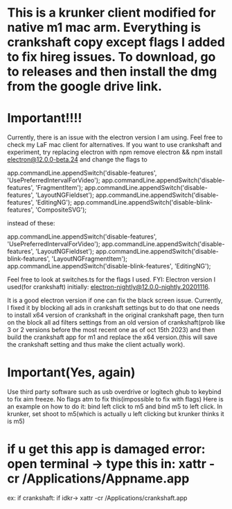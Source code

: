 # This is a krunker client modified for native m1 mac arm. Everything is crankshaft copy except flags I added to fix hireg issues. To download, go to releases and then install the dmg from the google drive link. 
# Important!!!!
Currently, there is an issue with the electron version I am using. Feel free to check my LaF mac client for alternatives. If you want to use crankshaft and experiment, try replacing electron with npm remove electron && npm install electron@12.0.0-beta.24 and change the flags to 

app.commandLine.appendSwitch('disable-features', 'UsePreferredIntervalForVideo');
app.commandLine.appendSwitch('disable-features', 'FragmentItem'); 
app.commandLine.appendSwitch('disable-features', 'LayoutNGFieldset'); 
app.commandLine.appendSwitch('disable-features', 'EditingNG'); 
app.commandLine.appendSwitch('disable-blink-features', 'CompositeSVG'); 

instead of these: 

app.commandLine.appendSwitch('disable-features', 'UsePreferredIntervalForVideo');
app.commandLine.appendSwitch('disable-features', 'LayoutNGFieldset');
app.commandLine.appendSwitch('disable-blink-features', 'LayoutNGFragmentItem');
app.commandLine.appendSwitch('disable-blink-features', 'EditingNG');

 Feel free to look at switches.ts for the flags I used. 
 FYI: Electron version I used(for crankshaft) initially: electron-nightly@12.0.0-nightly.20201116. 

It is a good electron version if one can fix the black screen issue. Currently, I fixed it by blocking all ads in crankshaft settings but to do that one needs to install x64 version of crankshaft in the original crankshaft page, then turn on the block all ad filters settings from an old version of crankshaft(prob like 3 or 2 versions before the most recent one as of oct 15th 2023) and then build the crankshaft app for m1 and replace the x64 version.(this will save the crankshaft setting and thus make the client actually work).

# Important(Yes, again)
Use third party software such as usb overdrive or logitech ghub to keybind to fix aim freeze. No flags atm to fix this(impossible to fix with flags)
Here is an example on how to do it: bind left click to m5 and bind m5 to left click. In krunker, set shoot to m5(which is actually u left clicking but krunker thinks it is m5)

# if u get this app is damaged error: open terminal -> type this in: xattr -cr /Applications/Appname.app
ex:
if crankshaft: if idkr-> xattr -cr /Applications/crankshaft.app


